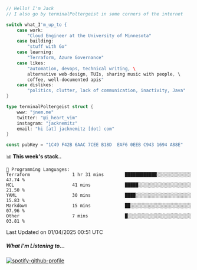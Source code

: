 ```go
// Hello! I'm Jack
// I also go by terminalPoltergeist in some corners of the internet

switch what_I'm_up_to {
    case work:
        "Cloud Engineer at the University of Minnesota"
    case building:
        "stuff with Go"
    case learning:
        "Terraform, Azure Governance"
    case likes:
        "automation, devops, technical writing, \
        alternative web-design, TUIs, sharing music with people, \
        coffee, well-documented apis"
    case dislikes:
        "politics, clutter, lack of communication, inactivity, Java"
}

type terminalPoltergeist struct {
    www: "jnem.me"
    twitter: "@i_heart_vim"
    instagram: "jacknemitz"
    email: "hi [at] jacknemitz [dot] com"
}

const pubKey = "1C49 F42B 6AAC 7CEE B18D  EAF6 0EEB C943 1694 A88E"
```

<!--START_SECTION:waka-->
📊 **This week's stack..** 

```text
💬 Programming Languages: 
Terraform                1 hr 31 mins        ████████████░░░░░░░░░░░░░   47.74 % 
HCL                      41 mins             █████░░░░░░░░░░░░░░░░░░░░   21.50 % 
YAML                     30 mins             ████░░░░░░░░░░░░░░░░░░░░░   15.83 % 
Markdown                 15 mins             ██░░░░░░░░░░░░░░░░░░░░░░░   07.96 % 
Other                    7 mins              █░░░░░░░░░░░░░░░░░░░░░░░░   03.81 % 
```


 Last Updated on 01/04/2025 00:51 UTC
<!--END_SECTION:waka-->

##### What I'm Listening to...

[![spotify-github-profile](https://jnem.me/listening-item?maxAge=2592000)](https://jnem.me/listening)
